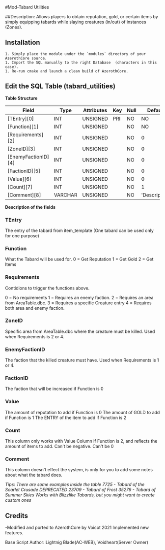 #Mod-Tabard Utilities

##Description:
Allows players to obtain reputation, gold, or certain items by simply equipping tabards while slaying creatures (in/out) of instances (Zones).



## Installation
```
1. Simply place the module under the `modules` directory of your AzerothCore source. 
1. Import the SQL manually to the right Database  (characters in this case).
1. Re-run cmake and launch a clean build of AzerothCore.
```

## Edit the SQL Table (tabard_utilities)

**Table Structure**

| Field               | Type         | Attributes | Key | Null | Default       | 
| ------------------  | ------------ | ---------- | --- | ---- | ------------- | 
| [TEntry][0]         | INT          | UNSIGNED   | PRI | NO   | NO            |      
| [Function][1]       | INT          | UNSIGNED   |     | NO   | NO            |      
| [Requirements][2]   | INT          | UNSIGNED   |     | NO   | 0             |       
| [ZoneID][3]         | INT          | UNSIGNED   |     | NO   | 0             |      
| [EnemyFactionID][4] | INT          | UNSIGNED   |     | NO   | 0             |      
| [FactionID][5]      | INT          | UNSIGNED   |     | NO   | 0             |      
| [Value][6]          | INT          | UNSIGNED   |     | NO   | 0             |      
| [Count][7]          | INT          | UNSIGNED   |     | NO   | 1             |      
| [Comment][8]        | VARCHAR      | UNSIGNED   |     | NO   | 'Description' |  


**Description of the fields**

### TEntry
The entry of the tabard from item_template (One tabard can be used only for one purpose)

### Function
What the Tabard will be used for.
0 = Get Reputation
1 = Get Gold
2 = Get Items

### Requirements
Contidions to trigger the functions above.

0 = No requirements
1 = Requires an enemy faction.
2 = Requires an area from AreaTable.dbc.
3 = Requires a specific Creature entry
4 = Requires both area and enemy faction.

### ZoneID
Specific area from AreaTable.dbc where the creature must be killed.
Used when Requirements is 2 or 4.

### EnemyFactionID
The faction that the killed creature must have.
Used when Requirements is 1 or 4.

### FactionID
The faction that will be increased if Function is 0

### Value
The amount of reputation to add if Function is 0
The amount of GOLD to add if Function is 1
The ENTRY of the item to add if Function is 2

### Count
This column only works with Value Column if Function is 2, and reflects the amount of items to add.
Can't be negative. 
Can't be 0

### Comment
This column doesn't effect the system, is only for you to add some notes about what the tabard does. 

*Tips: There are some examples inside the table*
*7725 - Tabard of the Scarlet Crusade DEPRECATED*
*23709 - Tabard of Frost*
*35279 - Tabard of Summer Skies*
*Works with Blizzlike Tabards, but you might want to create custom ones*

## Credits
-Modified and ported to AzerothCore by Voicot 2021
Implemented new features.

Base Script Author: Lightnig Blade(AC-WEB), Voidheart(Server Owner)

